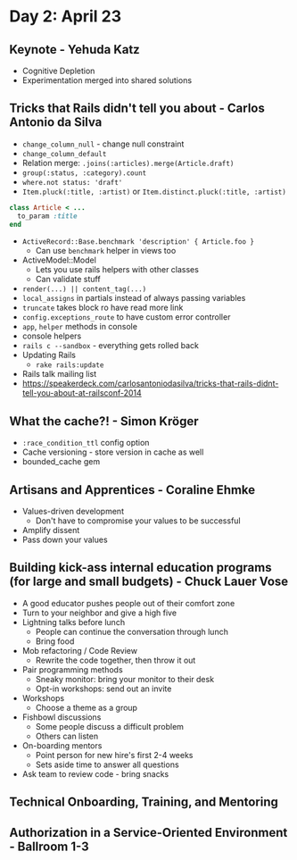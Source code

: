 # Day 2: April 23

## Keynote - Yehuda Katz

* Cognitive Depletion
* Experimentation merged into shared solutions

## Tricks that Rails didn't tell you about - Carlos Antonio da Silva

* `change_column_null` - change null constraint
* `change_column_default`
* Relation merge: `.joins(:articles).merge(Article.draft)`
* `group(:status, :category).count`
* `where.not status: 'draft'`
* `Item.pluck(:title, :artist)` or `Item.distinct.pluck(:title, :artist)`

```ruby
class Article < ...
  to_param :title
end
```

* `ActiveRecord::Base.benchmark 'description' { Article.foo }`
  * Can use `benchmark` helper in views too
* ActiveModel::Model
  * Lets you use rails helpers with other classes
  * Can validate stuff
* `render(...) || content_tag(...)`
* `local_assigns` in partials instead of always passing variables
* `truncate` takes block ro have read more link
* `config.exceptions_route` to have custom error controller
* `app`, `helper` methods in console
* console helpers
* `rails c --sandbox` - everything gets rolled back
* Updating Rails
  * `rake rails:update`
* Rails talk mailing list
* https://speakerdeck.com/carlosantoniodasilva/tricks-that-rails-didnt-tell-you-about-at-railsconf-2014

## What the cache?! - Simon Kröger

* `:race_condition_ttl` config option
* Cache versioning - store version in cache as well
* bounded_cache gem

## Artisans and Apprentices - Coraline Ehmke

* Values-driven development
  * Don't have to compromise your values to be successful
* Amplify dissent
* Pass down your values

## Building kick-ass internal education programs (for large and small budgets) - Chuck Lauer Vose

* A good educator pushes people out of their comfort zone
* Turn to your neighbor and give a high five
* Lightning talks before lunch
  * People can continue the conversation through lunch
  * Bring food
* Mob refactoring / Code Review
  * Rewrite the code together, then throw it out
* Pair programming methods
  * Sneaky monitor: bring your monitor to their desk
  * Opt-in workshops: send out an invite
* Workshops
  * Choose a theme as a group
* Fishbowl discussions
  * Some people discuss a difficult problem
  * Others can listen
* On-boarding mentors
  * Point person for new hire's first 2-4 weeks
  * Sets aside time to answer all questions
* Ask team to review code - bring snacks

## Technical Onboarding, Training, and Mentoring

## Authorization in a Service-Oriented Environment - Ballroom 1-3
